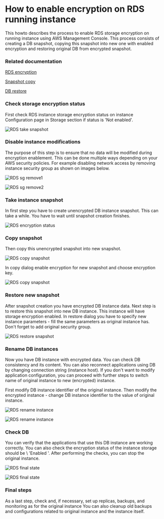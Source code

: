 # How to enable encryption on RDS running instance

This howto describes the process to enable RDS storage encryption on running instance using AWS Management Console. 
This process consists of creating a DB snapshot, copying this snapshot into new one with enabled encryption and restoring original DB from encrypted snapshot.  

### Related documentation
[RDS encryption](https://docs.aws.amazon.com/AmazonRDS/latest/UserGuide/Overview.Encryption.html)

[Snapshot copy](https://docs.aws.amazon.com/AmazonRDS/latest/UserGuide/USER_CopySnapshot.html)

[DB restore](https://docs.aws.amazon.com/AmazonRDS/latest/UserGuide/USER_RestoreFromSnapshot.html)

### Check storage encryption status
First check RDS instance storage encryption status on instance Configuration page in Storage section if status is \'Not enabled\'.

![RDS take snapshot](./img/rds-enc-status-before.png)
 
### Disable instance modifications
The purpose of this step is to ensure that no data will be modified during encryption enablement. 
This can be done multiple ways depending on your AWS security policies. 
For example disabling network access by removing instance security group as shown on images below.

![RDS sg remove1](./img/rds-sg-remove1.png)

![RDS sg remove2](./img/rds-sg-remove2.png)

### Take instance snapshot
In first step you have to create unencrypted DB instance snapshot. This can take a while. You have to wait until snapshot creation finishes.

![RDS encryption status](./img/rds-take-snap.png)

### Copy snapshot
Then copy this unencrypted snapshot into new snapshot.

![RDS copy snapshot](./img/rds-copy-snapshot.png)

In copy dialog enable encryption for new snapshot and choose encryption key.

![RDS copy snapshot](./img/rds-copy-snap-enc.png)

### Restore new snapshot
After snapshot creation you have encrypted DB instance data. 
Next step is to restore this snapshot into new DB instance. 
This instance will have storage encryption enabled. 
In restore dialog you have to specify new instance parameters - fill the same parameters as original instance has. Don't forget to add original security group.

![RDS restore snapshot](./img/rds-restore-snap.png)

### Rename DB instances
Now you have DB instance with encrypted data. You can check DB consistency and its content. You can also reconnect applications using DB by changing connection string (instance host).
If you don't want to modify application configuration, you can proceed with further steps to switch name of original instance to new (encrypted) instance.

First modify DB instance identifier of the original instance. Then modify the encrypted instance - change DB instance identifier to the value of original instance. 

![RDS rename instance](./img/rds-modify-db1.png)

![RDS rename instance](./img/rds-modify-db2.png)

### Check DB
You can verify that the applications that use this DB instance are working correctly. 
You can also check the encryption status of the instance storage should be \ 'Enabled \'. 
After performing the checks, you can stop the original instance.

![RDS final state](./img/rds-finish1.png)

![RDS final state](./img/rds-finish2.png)

### Final steps
As a last step, check and, if necessary, set up replicas, backups, and monitoring as for the original instance
You can also cleanup old backups and configurations related to original instance and the instance itself.